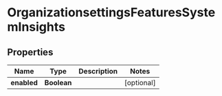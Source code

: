 
# OrganizationsettingsFeaturesSystemInsights

## Properties
Name | Type | Description | Notes
------------ | ------------- | ------------- | -------------
**enabled** | **Boolean** |  |  [optional]




